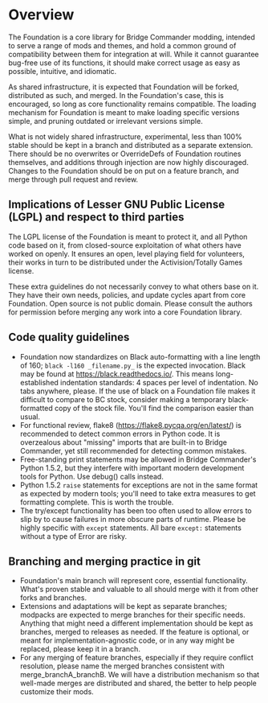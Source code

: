 # Overview
The Foundation is a core library for Bridge Commander modding, intended to serve a range of mods and themes, and hold a common ground of compatibility between them for integration at will.  While it cannot guarantee bug-free use of its functions, it should make correct usage as easy as possible, intuitive, and idiomatic.

As shared infrastructure, it is expected that Foundation will be forked, distributed as such, and merged.  In the Foundation's case, this is encouraged, so long as core functionality remains compatible.  The loading mechanism for Foundation is meant to make loading specific versions simple, and pruning outdated or irrelevant versions simple.

What is not widely shared infrastructure, experimental, less than 100% stable should be kept in a branch and distributed as a separate extension.  There should be no overwrites or OverrideDefs of Foundation routines themselves, and additions through injection are now highly discouraged.  Changes to the Foundation should be on put on a feature branch, and merge through pull request and review.

## Implications of Lesser GNU Public License (LGPL) and respect to third parties

The LGPL license of the Foundation is meant to protect it, and all Python code based on it, from closed-source exploitation of what others have worked on openly.  It ensures an open, level playing field for volunteers, their works in turn to be distributed under the Activision/Totally Games license.

These extra guidelines do not necessarily convey to what others base on it.  They have their own needs, policies, and update cycles apart from core Foundation.  Open source is not public domain.  Please consult the authors for permission before merging any work into a core Foundation library.

## Code quality guidelines
* Foundation now standardizes on Black auto-formatting with a line length of 160; `black -l160 _filename.py_` is the expected invocation.  Black may be found at https://black.readthedocs.io/.  This means long-established indentation standards: 4 spaces per level of indentation.  No tabs anywhere, please.  If the use of black on a Foundation file makes it difficult to compare to BC stock, consider making a temporary black-formatted copy of the stock file.  You'll find the comparison easier than usual.
* For functional review, flake8 (https://flake8.pycqa.org/en/latest/) is recommended to detect common errors in Python code.  It is overzealous about "missing" imports that are built-in to Bridge Commander, yet still recommended for detecting common mistakes.
* Free-standing print statements may be allowed in Bridge Commander's Python 1.5.2, but they interfere with important modern development tools for Python.  Use debug() calls instead.
* Python 1.5.2 `raise` statements for exceptions are not in the same format as expected by modern tools; you'll need to take extra measures to get formatting complete.  This is worth the trouble.
* The try/except functionality has been too often used to allow errors to slip by to cause failures in more obscure parts of runtime.  Please be highly specific with `except` statements.  All bare `except:` statements without a type of Error are risky.

## Branching and merging practice in git
* Foundation's main branch will represent core, essential functionality.  What's proven stable and valuable to all should merge with it from other forks and branches.
* Extensions and adaptations will be kept as separate branches; modpacks are expected to merge branches for their specific needs.  Anything that might need a different implementation should be kept as branches, merged to releases as needed.  If the feature is optional, or meant for implementation-agnostic code, or in any way might be replaced, please keep it in a branch.
* For any merging of feature branches, especially if they require conflict resolution, please name the merged branches consistent with merge_branchA_branchB.  We will have a distribution mechanism so that well-made merges are distributed and shared, the better to help people customize their mods.
